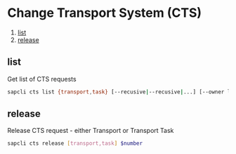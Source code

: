 # Change Transport System (CTS)

1. [list](#list)
2. [release](#release)

## list

Get list of CTS requests

```bash
sapcli cts list {transport,task} [--recusive|--recusive|...] [--owner login]
```

## release

Release CTS request - either Transport or Transport Task

```bash
sapcli cts release [transport,task] $number
```
